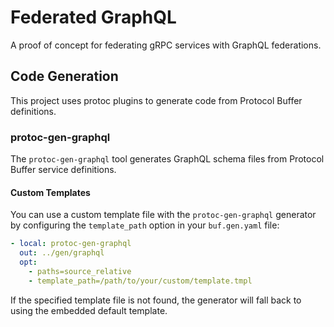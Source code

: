 # Federated GraphQL
A proof of concept for federating gRPC services with GraphQL federations.

## Code Generation
This project uses protoc plugins to generate code from Protocol Buffer definitions.

### protoc-gen-graphql
The `protoc-gen-graphql` tool generates GraphQL schema files from Protocol Buffer service definitions.

#### Custom Templates
You can use a custom template file with the `protoc-gen-graphql` generator by configuring the `template_path` option in your `buf.gen.yaml` file:

```yaml
- local: protoc-gen-graphql
  out: ../gen/graphql
  opt:
    - paths=source_relative
    - template_path=/path/to/your/custom/template.tmpl
```

If the specified template file is not found, the generator will fall back to using the embedded default template.
